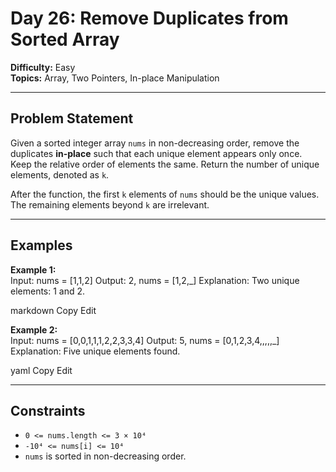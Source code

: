 # Day 26: Remove Duplicates from Sorted Array

**Difficulty:** Easy  
**Topics:** Array, Two Pointers, In-place Manipulation

---

## Problem Statement

Given a sorted integer array `nums` in non-decreasing order, remove the duplicates **in-place** such that each unique element appears only once. Keep the relative order of elements the same. Return the number of unique elements, denoted as `k`.

After the function, the first `k` elements of `nums` should be the unique values. The remaining elements beyond `k` are irrelevant.

---

## Examples

**Example 1:**  
Input: nums = [1,1,2]
Output: 2, nums = [1,2,_]
Explanation: Two unique elements: 1 and 2.

markdown
Copy
Edit

**Example 2:**  
Input: nums = [0,0,1,1,1,2,2,3,3,4]
Output: 5, nums = [0,1,2,3,4,,,,,_]
Explanation: Five unique elements found.

yaml
Copy
Edit

---

## Constraints

- `0 <= nums.length <= 3 × 10⁴`
- `-10⁴ <= nums[i] <= 10⁴`
- `nums` is sorted in non-decreasing order.
